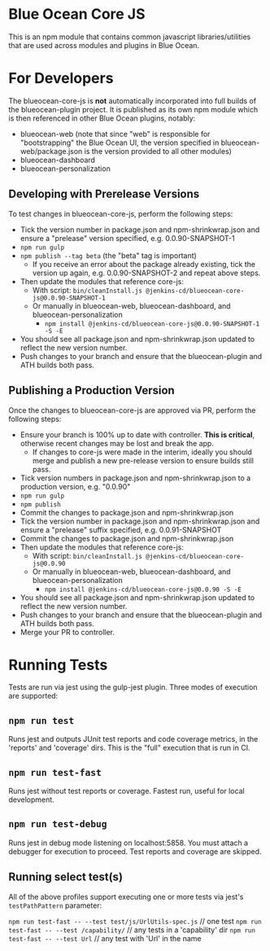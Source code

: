 # Blue Ocean Core JS

This is an npm module that contains common javascript libraries/utilities that are used across modules and plugins in Blue Ocean.
 
# For Developers

The blueocean-core-js is **not** automatically incorporated into full builds of the blueocean-plugin project.
It is published as its own npm module which is then referenced in other Blue Ocean plugins, notably:
- blueocean-web (note that since "web" is responsible for "bootstrapping" the Blue Ocean UI, the version specified in blueocean-web/package.json is the version provided to all other modules)
- blueocean-dashboard
- blueocean-personalization

## Developing with Prerelease Versions

To test changes in blueocean-core-js, perform the following steps:
- Tick the version number in package.json and npm-shrinkwrap.json and ensure a "prelease" version specified, e.g. 0.0.90-SNAPSHOT-1
- `npm run gulp`
- `npm publish --tag beta` (the "beta" tag is important)
   - If you receive an error about the package already existing, tick the version up again, e.g. 0.0.90-SNAPSHOT-2 and repeat above steps.
- Then update the modules that reference core-js:
   - With script: `bin/cleanInstall.js @jenkins-cd/blueocean-core-js@0.0.90-SNAPSHOT-1`
   - Or manually in blueocean-web, blueocean-dashboard, and blueocean-personalization
      - `npm install @jenkins-cd/blueocean-core-js@0.0.90-SNAPSHOT-1 -S -E`
- You should see all package.json and npm-shrinkwrap.json updated to reflect the new version number.
- Push changes to your branch and ensure that the blueocean-plugin and ATH builds both pass.

## Publishing a Production Version

Once the changes to blueocean-core-js are approved via PR, perform the following steps:
- Ensure your branch is 100% up to date with controller. **This is critical**, otherwise recent changes may be lost and break the app.
   - If changes to core-js were made in the interim, ideally you should merge and publish a new pre-release version to ensure builds still pass.
- Tick version numbers in package.json and npm-shrinkwrap.json to a production version, e.g. "0.0.90"
- `npm run gulp`
- `npm publish`
- Commit the changes to package.json and npm-shrinkwrap.json
- Tick the version number in package.json and npm-shrinkwrap.json and ensure a "prelease" suffix specified, e.g. 0.0.91-SNAPSHOT
- Commit the changes to package.json and npm-shrinkwrap.json
- Then update the modules that reference core-js:
   - With script: `bin/cleanInstall.js @jenkins-cd/blueocean-core-js@0.0.90`
   - Or manually in blueocean-web, blueocean-dashboard, and blueocean-personalization
      - `npm install @jenkins-cd/blueocean-core-js@0.0.90 -S -E`
- You should see all package.json and npm-shrinkwrap.json updated to reflect the new version number.
- Push changes to your branch and ensure that the blueocean-plugin and ATH builds both pass.
- Merge your PR to controller.

# Running Tests

Tests are run via jest using the gulp-jest plugin. Three modes of execution are supported:

## `npm run test`

Runs jest and outputs JUnit test reports and code coverage metrics, in the 'reports' and 'coverage' dirs.
This is the "full" execution that is run in CI.

## `npm run test-fast`

Runs jest without test reports or coverage. Fastest run, useful for local development.

## `npm run test-debug`

Runs jest in debug mode listening on localhost:5858. You must attach a debugger for execution to proceed.
Test reports and coverage are skipped. 

## Running select test(s)

All of the above profiles support executing one or more tests via jest's `testPathPattern` parameter:

`npm run test-fast -- --test test/js/UrlUtils-spec.js` // one test
`npm run test-fast -- --test /capability/` // any tests in a 'capability' dir
`npm run test-fast -- --test Url` // any test with 'Url' in the name
